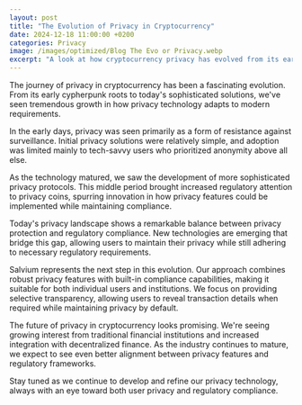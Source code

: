 ```yaml
---
layout: post
title: "The Evolution of Privacy in Cryptocurrency"
date: 2024-12-18 11:00:00 +0200
categories: Privacy
image: /images/optimized/Blog The Evo or Privacy.webp
excerpt: "A look at how cryptocurrency privacy has evolved from its early days to modern compliance-aware solutions."
---
```


The journey of privacy in cryptocurrency has been a fascinating evolution. From its early cypherpunk roots to today's sophisticated solutions, we've seen tremendous growth in how privacy technology adapts to modern requirements.

In the early days, privacy was seen primarily as a form of resistance against surveillance. Initial privacy solutions were relatively simple, and adoption was limited mainly to tech-savvy users who prioritized anonymity above all else.

As the technology matured, we saw the development of more sophisticated privacy protocols. This middle period brought increased regulatory attention to privacy coins, spurring innovation in how privacy features could be implemented while maintaining compliance.

Today's privacy landscape shows a remarkable balance between privacy protection and regulatory compliance. New technologies are emerging that bridge this gap, allowing users to maintain their privacy while still adhering to necessary regulatory requirements.

Salvium represents the next step in this evolution. Our approach combines robust privacy features with built-in compliance capabilities, making it suitable for both individual users and institutions. We focus on providing selective transparency, allowing users to reveal transaction details when required while maintaining privacy by default.

The future of privacy in cryptocurrency looks promising. We're seeing growing interest from traditional financial institutions and increased integration with decentralized finance. As the industry continues to mature, we expect to see even better alignment between privacy features and regulatory frameworks.

Stay tuned as we continue to develop and refine our privacy technology, always with an eye toward both user privacy and regulatory compliance.
